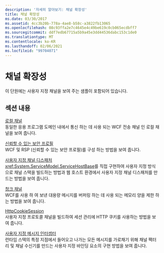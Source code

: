```yaml
---
description: '자세히 알아보기: 채널 확장성'
title: 채널 확장성
ms.date: 03/30/2017
ms.assetid: 4cc3b20b-778a-4ae8-b58c-a3822fb13065
ms.openlocfilehash: 08c93ffa2e7c4645e4c49be619c0cb065ecdbff7
ms.sourcegitcommit: ddf7edb67715a5b9a45e3dd44536dabc153c1de0
ms.translationtype: MT
ms.contentlocale: ko-KR
ms.lasthandoff: 02/06/2021
ms.locfileid: "99704071"
---
```

# <a name="channels-extensibility"></a>채널 확장성

이 단원에는 사용자 지정 채널을 보여 주는 샘플이 포함되어 있습니다.  
  
## <a name="in-this-section"></a>섹션 내용  

 [로컬 채널](local-channel.md)  
 동일한 응용 프로그램 도메인 내에서 통신 하는 데 사용 되는 WCF 전송 채널 인 로컬 채널을 보여 줍니다.  
  
 [신뢰할 수 있는 보안 프로필](reliable-secure-profile.md)  
 WCF 및 RSP (신뢰할 수 있는 보안 프로필)를 구성 하는 방법을 보여 줍니다.  
  
 [사용자 지정 채널 디스패처](custom-channel-dispatcher.md)  
 <xref:System.ServiceModel.ServiceHostBase>를 직접 구현하여 사용자 지정 방식으로 채널 스택을 빌드하는 방법과 웹 호스트 환경에서 사용자 지정 채널 디스패처를 만드는 방법을 보여 줍니다.  
  
 [청크 채널](chunking-channel.md)  
 WCF를 사용 하 여 보낸 대용량 메시지를 버퍼링 하는 데 사용 되는 메모리 양을 제한 하는 방법을 보여 줍니다.
  
 [HttpCookieSession](httpcookiesession.md)  
 사용자 지정 프로토콜 채널을 빌드하여 세션 관리에 HTTP 쿠키를 사용하는 방법을 보여 줍니다.  
  
 [사용자 지정 메시지 인터셉터](custom-message-interceptor.md)  
 런타임 스택의 특정 지점에서 들어오고 나가는 모든 메시지를 가로채기 위해 채널 팩터리 및 채널 수신기를 만드는 사용자 지정 바인딩 요소의 구현 방법을 보여 줍니다.
